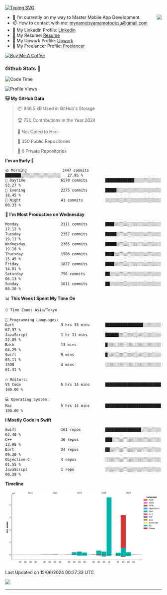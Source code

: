 
[![Typing SVG](https://readme-typing-svg.demolab.com/?lines=Thank+You+For+Visiting!!;You+Are+Welcome✨;I+am+Kyo+Yamamoto;Mobile+Developer)](https://git.io/typing-svg)
<p>
<img align="right" src="https://media.giphy.com/media/26ufdb3cYKwbRtYVW/giphy.gif" style="max-width:100%;" height="150px">

- 🌱 I’m currently on my way to Master Mobile App Development.
- 📫 How to contact with me: mynameisyamamotodesu@gmail.com
- 🔗 My Linkedin Profile: [Linkedin](https://www.linkedin.com/in/kyo-yamamoto-a2ab50239)
- 🔗 My Resume: [Resume](https://www.kickresume.com/cv/rNok4e/)
- 🔗 My Upwork Profile: [Upwork](https://www.upwork.com/freelancers/~01aa9115102bb4af25)
- 🔗 My Freelancer Profile: [Freelancer](https://www.freelancer.com/u/yamamotodesu)

<a href="https://www.buymeacoffee.com/kyoyamamoto" target="_blank"><img src="https://cdn.buymeacoffee.com/buttons/default-orange.png" alt="Buy Me A Coffee" height="41" width="174"></a>

### Github Stats 🥇 
<!--START_SECTION:waka-->
![Code Time](http://img.shields.io/badge/Code%20Time-717%20hrs%2039%20mins-blue)

![Profile Views](http://img.shields.io/badge/Profile%20Views-1-blue)

**🐱 My GitHub Data** 

> 📦 946.5 kB Used in GitHub's Storage 
 > 
> 🏆 720 Contributions in the Year 2024
 > 
> 🚫 Not Opted to Hire
 > 
> 📜 350 Public Repositories 
 > 
> 🔑 6 Private Repositories 
 > 
**I'm an Early 🐤** 

```text
🌞 Morning                3447 commits        ███████░░░░░░░░░░░░░░░░░░   27.95 % 
🌆 Daytime                6570 commits        █████████████░░░░░░░░░░░░   53.27 % 
🌃 Evening                2275 commits        █████░░░░░░░░░░░░░░░░░░░░   18.45 % 
🌙 Night                  41 commits          ░░░░░░░░░░░░░░░░░░░░░░░░░   00.33 % 
```
📅 **I'm Most Productive on Wednesday** 

```text
Monday                   2111 commits        ████░░░░░░░░░░░░░░░░░░░░░   17.12 % 
Tuesday                  2357 commits        █████░░░░░░░░░░░░░░░░░░░░   19.11 % 
Wednesday                2365 commits        █████░░░░░░░░░░░░░░░░░░░░   19.18 % 
Thursday                 1906 commits        ████░░░░░░░░░░░░░░░░░░░░░   15.45 % 
Friday                   1827 commits        ████░░░░░░░░░░░░░░░░░░░░░   14.81 % 
Saturday                 756 commits         ██░░░░░░░░░░░░░░░░░░░░░░░   06.13 % 
Sunday                   1011 commits        ██░░░░░░░░░░░░░░░░░░░░░░░   08.20 % 
```


📊 **This Week I Spent My Time On** 

```text
🕑︎ Time Zone: Asia/Tokyo

💬 Programming Languages: 
Dart                     3 hrs 33 mins       █████████████████░░░░░░░░   67.97 % 
JavaScript               1 hr 11 mins        ██████░░░░░░░░░░░░░░░░░░░   22.85 % 
Bash                     13 mins             █░░░░░░░░░░░░░░░░░░░░░░░░   04.29 % 
Swift                    9 mins              █░░░░░░░░░░░░░░░░░░░░░░░░   03.11 % 
JSON                     4 mins              ░░░░░░░░░░░░░░░░░░░░░░░░░   01.31 % 

🔥 Editors: 
VS Code                  5 hrs 14 mins       █████████████████████████   100.00 % 

💻 Operating System: 
Mac                      5 hrs 14 mins       █████████████████████████   100.00 % 
```

**I Mostly Code in Swift** 

```text
Swift                    161 repos           ████████████████░░░░░░░░░   62.40 % 
C++                      36 repos            ███░░░░░░░░░░░░░░░░░░░░░░   13.95 % 
Dart                     24 repos            ██░░░░░░░░░░░░░░░░░░░░░░░   09.30 % 
Objective-C              4 repos             ░░░░░░░░░░░░░░░░░░░░░░░░░   01.55 % 
JavaScript               1 repo              ░░░░░░░░░░░░░░░░░░░░░░░░░   00.39 % 
```



**Timeline**

![Lines of Code chart](https://raw.githubusercontent.com/YamamotoDesu/YamamotoDesu/main/assets/bar_graph.png)


 Last Updated on 15/06/2024 00:27:33 UTC
<!--END_SECTION:waka-->

![](https://github-profile-summary-cards.vercel.app/api/cards/profile-details?username=YamamotoDesu&theme=vue)

----
